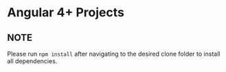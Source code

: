 # Angular 4+ Projects

## NOTE
Please run `npm install` after navigating to the desired clone folder to install all dependencies.
